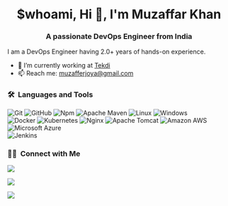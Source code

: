 <h1 align="center">$whoami, Hi 👋, I'm Muzaffar Khan</h1>
<h3 align="center">A passionate DevOps Engineer from India</h3>


I am a DevOps Engineer having 2.0+ years of hands-on experience.

- 🔭 I’m currently working at [Tekdi](https://www.tekdi.net/)
- 📫 Reach me: muzafferjoya@gmail.com

### 🛠 &nbsp;Languages and Tools


![Git](https://img.shields.io/badge/-Git-%23F05032?style=for-the-badge&logo=git&logoColor=%23ffffff)
![GitHub](https://img.shields.io/badge/-GitHub-181717?style=for-the-badge&logo=github)
![Npm](https://img.shields.io/badge/-npm-CB3837?style=for-the-badge&logo=npm)
![Apache Maven](https://img.shields.io/badge/-apache%20maven-C71A36?style=for-the-badge&logo=apache%20maven) 
![Linux](http://img.shields.io/badge/-Linux-0078D6?style=for-the-badge&logo=linux&logoColor=ffffff)
![Windows](https://img.shields.io/badge/-Windows-0078D6?style=for-the-badge&logo=Windows&logoColor=ffffff)
<br/>
![Docker](https://img.shields.io/badge/-Docker-2496ED?style=for-the-badge&logo=docker&logoColor=ffffff)
![Kubernetes](https://img.shields.io/badge/-Kubernetes-326CE5?style=for-the-badge&logo=Kubernetes&logoColor=ffffff)
![Nginx](https://img.shields.io/badge/-Nginx-009639?style=for-the-badge&logo=Nginx&logoColor=ffffff)
![Apache Tomcat](https://img.shields.io/badge/-Apache%20Tomcat-F8DC75?style=for-the-badge&logo=Apache%20Tomcat&logoColor=ffffff)
![Amazon AWS](https://img.shields.io/badge/-Amazon%20AWS-232F3E?style=for-the-badge&logo=amazon%20aws&logoColor=white)
![Microsoft Azure](https://img.shields.io/badge/-microsoft%20azure-0078D4?style=for-the-badge&logo=microsoft%20azure)
<br/>
![Jenkins](https://img.shields.io/badge/-Jenkins-D24939?style=for-the-badge&logo=Jenkins&logoColor=ffffff)

### 🤝🏻 &nbsp;Connect with Me



<a href="https://linkedin.com/in/muzaffarjoya"><img src="https://img.shields.io/badge/-Linkedin-0A66C2?style=for-the-badge&logo=Linkedin&logoColor=ffffff"/></a>

<a href="https://www.youtube.com/channel/UCbmYwoW7ZUzS2DgtUN5pzcg"><img src="https://img.shields.io/badge/-YouTube-FF0000?style=for-the-badge&logo=YouTube&logoColor=ffffff"/></a>

<a href="https://t.me/joinchat/r3wVP-rWhxNjODdl"><img src="https://img.shields.io/badge/-Telegram-26A5E4?style=for-the-badge&logo=Telegram&logoColor=ffffff"/></a>
